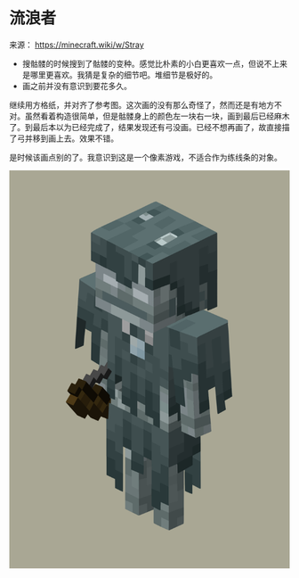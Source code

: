 # 流浪者

来源： https://minecraft.wiki/w/Stray

- 搜骷髅的时候搜到了骷髅的变种。感觉比朴素的小白更喜欢一点，但说不上来是哪里更喜欢。我猜是复杂的细节吧。堆细节是极好的。
- 画之前并没有意识到要花多久。

继续用方格纸，并对齐了参考图。这次画的没有那么奇怪了，然而还是有地方不对。虽然看着构造很简单，但是骷髅身上的颜色左一块右一块，画到最后已经麻木了。到最后本以为已经完成了，结果发现还有弓没画。已经不想再画了，故直接描了弓并移到画上去。效果不错。

是时候该画点别的了。我意识到这是一个像素游戏，不适合作为练线条的对象。

![stray](../images/stray.png)